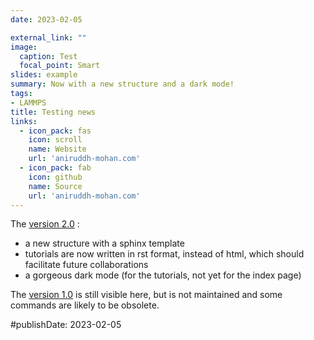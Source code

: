 ```yaml
---
date: 2023-02-05

external_link: ""
image:
  caption: Test
  focal_point: Smart
slides: example
summary: Now with a new structure and a dark mode!
tags:
- LAMMPS
title: Testing news 
links:
  - icon_pack: fas
    icon: scroll
    name: Website
    url: 'aniruddh-mohan.com'
  - icon_pack: fab
    icon: github
    name: Source
    url: 'aniruddh-mohan.com'
---
```

The [version 2.0](https://aniruddh-mohan.com/) :
* a new structure with a sphinx template
* tutorials are now written in rst format, instead of html, which should facilitate future collaborations
* a gorgeous dark mode (for the tutorials, not yet for the index page)

The [version 1.0](scholar.google.com) is still visible here, but is not maintained and some commands are likely to be obsolete.

#publishDate: 2023-02-05 
